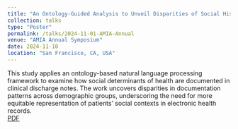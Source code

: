 ```yaml
---
title: "An Ontology-Guided Analysis to Unveil Disparities of Social History Documentation in Discharge Notes"
collection: talks
type: "Poster"
permalink: /talks/2024-11-01-AMIA-Annual
venue: "AMIA Annual Symposium"
date: 2024-11-10
location: "San Francisco, CA, USA"
---
```


This study applies an ontology-based natural language processing framework to examine how social determinants of health are documented in clinical discharge notes. The work uncovers disparities in documentation patterns across demographic groups, underscoring the need for more equitable representation of patients’ social contexts in electronic health records.  
[PDF](https://www.zhaoyisun.com/assets/files/An%20Ontology%20Guided%20Analysis_SUN.pdf)
